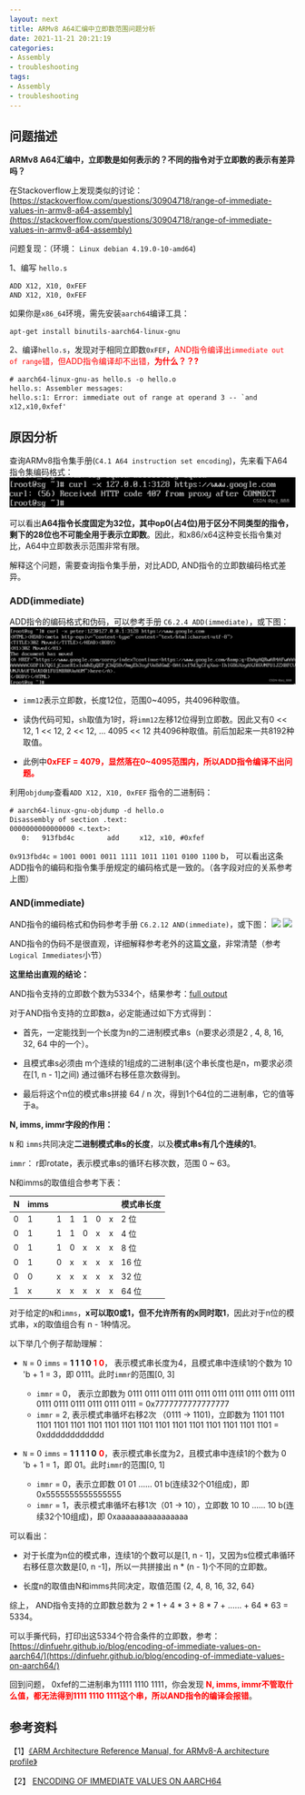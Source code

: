 ```yaml
---
layout: next
title: ARMv8 A64汇编中立即数范围问题分析
date: 2021-11-21 20:21:19
categories:
- Assembly
- troubleshooting
tags:
- Assembly
- troubleshooting
---
```


## 问题描述
**ARMv8 A64汇编中，立即数是如何表示的？不同的指令对于立即数的表示有差异吗？**

在Stackoverflow上发现类似的讨论：[https://stackoverflow.com/questions/30904718/range-of-immediate-values-in-armv8-a64-assembly](https://stackoverflow.com/questions/30904718/range-of-immediate-values-in-armv8-a64-assembly)

<!-- more -->

问题复现：（环境： `Linux debian 4.19.0-10-amd64`)

1、编写 `hello.s`

```assembly
ADD X12, X10, 0xFEF
AND X12, X10, 0xFEF
```

如果你是`x86_64`环境，需先安装`aarch64`编译工具：

```shell
apt-get install binutils-aarch64-linux-gnu
```

2、编译`hello.s`，发现对于相同立即数`0xFEF`，<font color='red'>AND指令编译出`immediate out of range`错，但ADD指令编译却不出错，**为什么？？?**</font>

```
# aarch64-linux-gnu-as hello.s -o hello.o
hello.s: Assembler messages:
hello.s:1: Error: immediate out of range at operand 3 -- `and x12,x10,0xfef'
```



## 原因分析

查询ARMv8指令集手册(`C4.1 A64 instruction set encoding`)，先来看下A64 指令集编码格式：
![](image1.png)


可以看出**A64指令长度固定为32位，其中op0(占4位)用于区分不同类型的指令，剩下的28位也不可能全用于表示立即数**。因此，和x86/x64这种变长指令集对比，A64中立即数表示范围非常有限。



解释这个问题，需要查询指令集手册，对比ADD, AND指令的立即数编码格式差异。

### ADD(immediate)

ADD指令的编码格式和伪码，可以参考手册 `C6.2.4 ADD(immediate)`，或下图：
![](image2.png)


* `imm12`表示立即数，长度12位，范围0~4095，共4096种取值。

* 读伪代码可知，`sh`取值为1时，将`imm12`左移12位得到立即数。因此又有0 << 12, 1 << 12, 2 << 12, ... 4095 << 12 共4096种取值。前后加起来一共8192种取值。
* 此例中<font color = 'red'>**0xFEF = 4079，显然落在0~4095范围内，所以ADD指令编译不出问题。**</font>

利用`objdump`查看`ADD X12, X10, 0xFEF` 指令的二进制码：

```
# aarch64-linux-gnu-objdump -d hello.o
Disassembly of section .text:
0000000000000000 <.text>:
   0:   913fbd4c        add     x12, x10, #0xfef
```

 `0x913fbd4c` = `1001 0001 0011 1111 1011 1101 0100 1100` b， 可以看出这条ADD指令的编码和指令集手册规定的编码格式是一致的。（各字段对应的关系参考上图）



### AND(immediate)

AND指令的编码格式和伪码参考手册 `C6.2.12 AND(immediate)`，或下图：
![](image3.png)
![](image4.png)

AND指令的伪码不是很直观，详细解释参考老外的这篇[文章](https://dinfuehr.github.io/blog/encoding-of-immediate-values-on-aarch64/)，非常清楚（参考`Logical Immediates`小节）

**这里给出直观的结论：**

AND指令支持的立即数个数为5334个，结果参考：[full output](https://gist.github.com/dinfuehr/51a01ac58c0b23e4de9aac313ed6a06a)

对于AND指令支持的立即数a，必定能通过如下方式得到：

* 首先，一定能找到一个长度为n的二进制模式串s（n要求必须是2 , 4,  8, 16, 32, 64 中的一个）。

* 且模式串s必须由 m个连续的1组成的二进制串(这个串长度也是n，m要求必须在[1, n - 1]之间) 通过循环右移任意次数得到。

* 最后将这个n位的模式串s拼接 64 / n 次，得到1个64位的二进制串，它的值等于a。



**N, imms, immr字段的作用：**

`N` 和 `imms`共同决定**二进制模式串s的长度**，以及**模式串s有几个连续的1**。

`immr`： r即rotate，表示模式串s的循环右移次数，范围 0 ~ 63。

N和imms的取值组合参考下表：

| N    | imms |      |      |      |      |      | 模式串长度 |
| ---- | ---- | ---- | ---- | ---- | ---- | ---- | ---------- |
| 0    | 1    | 1    | 1    | 1    | 0    | x    | 2 位       |
| 0    | 1    | 1    | 1    | 0    | x    | x    | 4 位       |
| 0    | 1    | 1    | 0    | x    | x    | x    | 8 位       |
| 0    | 1    | 0    | x    | x    | x    | x    | 16 位      |
| 0    | 0    | x    | x    | x    | x    | x    | 32 位      |
| 1    | x    | x    | x    | x    | x    | x    | 64 位      |

对于给定的`N`和`imms`，**x可以取0或1，但不允许所有的x同时取1**，因此对于n位的模式串，x的取值组合有 n - 1种情况。

以下举几个例子帮助理解：

* `N` = 0 `imms` = **1 1 1 0** <font color = 'red'>**1 0**</font>， 表示模式串长度为4，且模式串中连续1的个数为 10 'b + 1 = 3，即 0111。此时`immr`的范围[0, 3]
  * `immr` = 0， 表示立即数为 0111 0111 0111 0111  0111 0111 0111 0111  0111 0111 0111 0111  0111 0111 0111 0111 = 0x7777777777777777
  * `immr` = 2, 表示模式串循坏右移2次 （0111 -> 1101)，立即数为 1101 1101 1101 1101 1101 1101 1101 1101 1101 1101 1101 1101 1101 1101 1101 1101 = 0xdddddddddddd

* `N` = 0 `imms` = **1 1 1 1 0** <font color = 'red'>**0**</font>，表示模式串长度为2，且模式串中连续1的个数为 0 'b + 1 = 1，即 01。此时`immr`的范围[0, 1]
  * `immr` = 0，表示立即数 01 01 ...... 01 b(连续32个01组成)，即 0x5555555555555555
  * `immr` = 1，表示模式串循坏右移1次（01 -> 10），立即数 10 10 ......  10 b(连续32个10组成)，即 0xaaaaaaaaaaaaaaaa

可以看出：

* 对于长度为n位的模式串，连续1的个数可以是[1, n - 1]，又因为s位模式串循环右移任意次数是[0, n -1]，所以一共拼接出 n * (n - 1)个不同的立即数。

* 长度n的取值由N和imms共同决定，取值范围 {2, 4, 8, 16, 32, 64}

综上， AND指令支持的立即数总数为 2 * 1 + 4 * 3 + 8 * 7 + ...... + 64 * 63 = 5334。

可以手撕代码，打印出这5334个符合条件的立即数，参考：[https://dinfuehr.github.io/blog/encoding-of-immediate-values-on-aarch64/](https://dinfuehr.github.io/blog/encoding-of-immediate-values-on-aarch64/)

回到问题， 0xfef的二进制串为1111 1110 1111，你会发现 <font color ='red'>**N, imms, immr不管取什么值，都无法得到1111 1110 1111这个串，所以AND指令的编译会报错**</font>。



## 参考资料

【1】[《ARM Architecture Reference Manual, for ARMv8-A architecture profile》](https://developer.arm.com/documentation/ddi0487/latest/arm-architecture-reference-manual-armv8-for-armv8-a-architecture-profile)

【2】  [ENCODING OF IMMEDIATE VALUES ON AARCH64](https://dinfuehr.github.io/blog/encoding-of-immediate-values-on-aarch64/)
